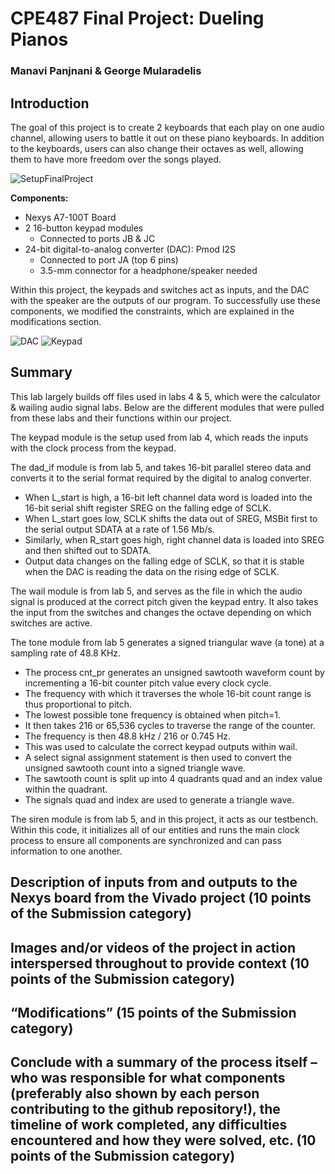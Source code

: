 # CPE487 Final Project: Dueling Pianos

### Manavi Panjnani & George Mularadelis

## Introduction

The goal of this project is to create 2 keyboards that each play on one audio channel, allowing users to battle it out on these piano keyboards. In addition to the keyboards, users can also change their octaves as well, allowing them to have more freedom over the songs played.

![SetupFinalProject](https://github.com/user-attachments/assets/7bc1ff99-7367-4e54-8621-03f1fa38ada4)

**Components:**
* Nexys A7-100T Board
* 2 16-button keypad modules
  * Connected to ports JB & JC
* 24-bit digital-to-analog converter (DAC): Pmod I2S
  * Connected to port JA (top 6 pins)
  * 3.5-mm connector for a headphone/speaker needed

Within this project, the keypads and switches act as inputs, and the DAC with the speaker are the outputs of our program. To successfully use these components, we modified the constraints, which are explained in the modifications section.

![DAC](https://github.com/user-attachments/assets/40b7c4a6-6775-4444-b22a-5bbd9f70b56c)
![Keypad](https://github.com/user-attachments/assets/9c268b46-4acd-4965-a26a-4d5097c4a7d4)


## Summary

This lab largely builds off files used in labs 4 & 5, which were the calculator & wailing audio signal labs. Below are the different modules that were pulled from these labs and their functions within our project.

The keypad module is the setup used from lab 4, which reads the inputs with the clock process from the keypad. 

The dad_if module is from lab 5, and takes 16-bit parallel stereo data and converts it to the serial format required by the digital to analog converter.
* When L_start is high, a 16-bit left channel data word is loaded into the 16-bit serial shift register SREG on the falling edge of SCLK.
* When L_start goes low, SCLK shifts the data out of SREG, MSBit first to the serial output SDATA at a rate of 1.56 Mb/s.
* Similarly, when R_start goes high, right channel data is loaded into SREG and then shifted out to SDATA.
* Output data changes on the falling edge of SCLK, so that it is stable when the DAC is reading the data on the rising edge of SCLK.

The wail module is from lab 5, and serves as the file in which the audio signal is produced at the correct pitch given the keypad entry. It also takes the input from the switches and changes the octave depending on which switches are active. 

The tone module from lab 5 generates a signed triangular wave (a tone) at a sampling rate of 48.8 KHz.
* The process cnt_pr generates an unsigned sawtooth waveform count by incrementing a 16-bit counter pitch value every clock cycle.
* The frequency with which it traverses the whole 16-bit count range is thus proportional to pitch.
* The lowest possible tone frequency is obtained when pitch=1.
* It then takes 216 or 65,536 cycles to traverse the range of the counter.
* The frequency is then 48.8 kHz / 216 or 0.745 Hz.
 * This was used to calculate the correct keypad outputs within wail.
* A select signal assignment statement is then used to convert the unsigned sawtooth count into a signed triangle wave.
* The sawtooth count is split up into 4 quadrants quad and an index value within the quadrant.
* The signals quad and index are used to generate a triangle wave.

The siren module is from lab 5, and in this project, it acts as our testbench. Within this code, it initializes all of our entities and runs the main clock process to ensure all components are synchronized and can pass information to one another. 

## Description of inputs from and outputs to the Nexys board from the Vivado project (10 points of the Submission category)

## Images and/or videos of the project in action interspersed throughout to provide context (10 points of the Submission category)

## “Modifications” (15 points of the Submission category)

## Conclude with a summary of the process itself – who was responsible for what components (preferably also shown by each person contributing to the github repository!), the timeline of work completed, any difficulties encountered and how they were solved, etc. (10 points of the Submission category)


